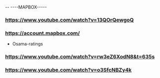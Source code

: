 -- ----MAPBOX-----
### https://www.youtube.com/watch?v=13QOrQewgoQ
### https://account.mapbox.com/

- Osama-ratings
### https://www.youtube.com/watch?v=rw3eZ6XodN8&t=635s
### https://www.youtube.com/watch?v=o3SfcNBZy4k